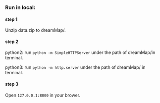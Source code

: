 ### Run in local:

#### step 1
Unzip data.zip to dreamMap/.

#### step 2
python2: run `python -m SimpleHTTPServer` under the path of dreamMap/in terminal.

python3: run `python -m http.server` under the path of dreamMap/ in terminal.

#### step 3
Open `127.0.0.1:8000` in your brower.
